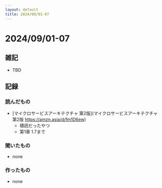 ```yaml
---
layout: default
title: 2024/09/01-07
---
```


# 2024/09/01-07

## 雑記

* TBD

## 記録

### 読んだもの

* [マイクロサービスアーキテクチャ 第2版](マイクロサービスアーキテクチャ 第2版 https://amzn.asia/d/fm1D6ew)
  * 積読だったやつ
  * 第1章 1.7まで

### 聞いたもの

* none

### 作ったもの

* none
